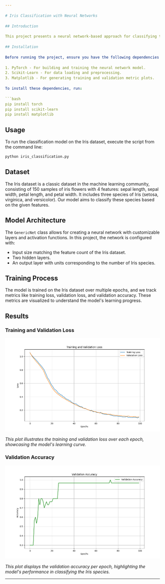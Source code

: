 ```yaml
---

# Iris Classification with Neural Networks

## Introduction

This project presents a neural network-based approach for classifying the Iris dataset using PyTorch. The implementation demonstrates building a custom neural network (`GenericNet`), training the model, and evaluating its performance with visual insights. Key features include data preprocessing, model training, performance evaluation, and visualizations of the training process.

## Installation

Before running the project, ensure you have the following dependencies installed:

1. PyTorch - For building and training the neural network model.
2. Scikit-Learn - For data loading and preprocessing.
3. Matplotlib - For generating training and validation metric plots.

To install these dependencies, run:

```bash
pip install torch
pip install scikit-learn
pip install matplotlib
```

## Usage

To run the classification model on the Iris dataset, execute the script from the command line:

```bash
python iris_classification.py
```

## Dataset

The Iris dataset is a classic dataset in the machine learning community, consisting of 150 samples of iris flowers with 4 features: sepal length, sepal width, petal length, and petal width. It includes three species of Iris (setosa, virginica, and versicolor). Our model aims to classify these species based on the given features.

## Model Architecture

The `GenericNet` class allows for creating a neural network with customizable layers and activation functions. In this project, the network is configured with:

- Input size matching the feature count of the Iris dataset.
- Two hidden layers.
- An output layer with units corresponding to the number of Iris species.

## Training Process

The model is trained on the Iris dataset over multiple epochs, and we track metrics like training loss, validation loss, and validation accuracy. These metrics are visualized to understand the model's learning progress.

## Results

### Training and Validation Loss

![Training and Validation Loss](train_val_loss_plot.png)

*This plot illustrates the training and validation loss over each epoch, showcasing the model's learning curve.*

### Validation Accuracy

![Validation Accuracy](val_accuracy_plot.png)

*This plot displays the validation accuracy per epoch, highlighting the model's performance in classifying the Iris species.*

---
```

